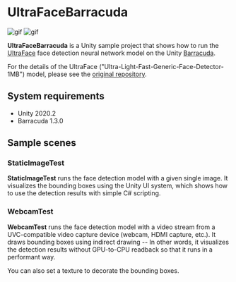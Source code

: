 UltraFaceBarracuda
==================

![gif](https://i.imgur.com/OQeWbDn.gif)
![gif](https://i.imgur.com/Xxiw25F.gif)

**UltraFaceBarracuda** is a Unity sample project that shows how to run the
[UltraFace] face detection neural network model on the Unity [Barracuda].

[UltraFace]:
  https://github.com/Linzaer/Ultra-Light-Fast-Generic-Face-Detector-1MB
[Barracuda]: https://docs.unity3d.com/Packages/com.unity.barracuda@latest

For the details of the UltraFace ("Ultra-Light-Fast-Generic-Face-Detector-1MB")
model, please see the [original repository][UltraFace].

System requirements
-------------------

- Unity 2020.2
- Barracuda 1.3.0

Sample scenes
-------------

### StaticImageTest

**StaticImageTest** runs the face detection model with a given single image. It
visualizes the bounding boxes using the Unity UI system, which shows how to use
the detection results with simple C# scripting.

### WebcamTest

**WebcamTest** runs the face detection model with a video stream from a
UVC-compatible video capture device (webcam, HDMI capture, etc.). It draws
bounding boxes using indirect drawing -- In other words, it visualizes the
detection results without GPU-to-CPU readback so that it runs in a performant
way.

You can also set a texture to decorate the bounding boxes.
